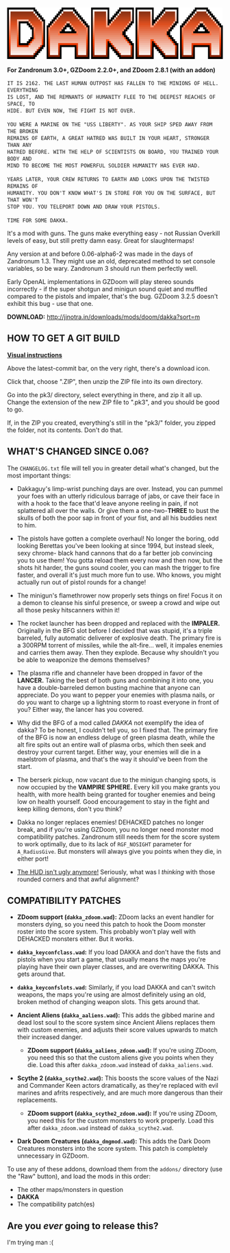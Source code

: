 ![DAKKA](/README_logo.png "necessary")

**For Zandronum 3.0+, GZDoom 2.2.0+, and ZDoom 2.8.1 (with an addon)**

```text
IT IS 2162. THE LAST HUMAN OUTPOST HAS FALLEN TO THE MINIONS OF HELL. EVERYTHING
IS LOST, AND THE REMNANTS OF HUMANITY FLEE TO THE DEEPEST REACHES OF SPACE, TO
HIDE. BUT EVEN NOW, THE FIGHT IS NOT OVER.

YOU WERE A MARINE ON THE "USS LIBERTY". AS YOUR SHIP SPED AWAY FROM THE BROKEN
REMAINS OF EARTH, A GREAT HATRED WAS BUILT IN YOUR HEART, STRONGER THAN ANY
HATRED BEFORE. WITH THE HELP OF SCIENTISTS ON BOARD, YOU TRAINED YOUR BODY AND
MIND TO BECOME THE MOST POWERFUL SOLDIER HUMANITY HAS EVER HAD.

YEARS LATER, YOUR CREW RETURNS TO EARTH AND LOOKS UPON THE TWISTED REMAINS OF
HUMANITY. YOU DON'T KNOW WHAT'S IN STORE FOR YOU ON THE SURFACE, BUT THAT WON'T
STOP YOU. YOU TELEPORT DOWN AND DRAW YOUR PISTOLS.

TIME FOR SOME DAKKA.
```

It's a mod with guns. The guns make everything easy - not Russian Overkill levels
of easy, but still pretty damn easy. Great for slaughtermaps!

Any version at and before 0.06-alpha6-2 was made in the days of Zandronum 1.3.
They might use an old, deprecated method to set console variables, so be wary.
Zandronum 3 should run them perfectly well.

Early OpenAL implementations in GZDoom will play stereo sounds incorrectly - if
the super shotgun and minigun sound quiet and muffled compared to the pistols and
impaler, that's the bug. GZDoom 3.2.5 doesn't exhibit this bug - use that one.

**DOWNLOAD:** http://jinotra.in/downloads/mods/doom/dakka?sort=m



## HOW TO GET A GIT BUILD

**[Visual instructions](http://jinotra.in/static/downloads/dakkaVids/how2dakkaGit.webm)**

Above the latest-commit bar, on the very right, there's a download icon.

Click that, choose ".ZIP", then unzip the ZIP file into its own directory.

Go into the pk3/ directory, select everything in there, and zip it all up.
Change the extension of the new ZIP file to ".pk3", and you should be good to go.

If, in the ZIP you created, everything's still in the "pk3/" folder, you zipped
the folder, not its contents. Don't do that.



## WHAT'S CHANGED SINCE 0.06?

The `CHANGELOG.txt` file will tell you in greater detail what's changed, but the
most important things:

- Dakkaguy's limp-wrist punching days are over. Instead, you can pummel your foes
    with an utterly ridiculous barrage of jabs, or cave their face in with a hook
    to the face that'd leave anyone reeling in pain, if not splattered all over the
    walls. Or give them a one-two-**THREE** to bust the skulls of both the poor sap
    in front of your fist, and all his buddies next to him.
    
- The pistols have gotten a complete overhaul! No longer the boring, odd looking
    Berettas you've been looking at since 1994, but instead sleek, sexy chrome-
    black hand cannons that do a far better job convincing you to use them! You
    gotta reload them every now and then now, but the shots hit harder, the guns
    sound cooler, you can mash the trigger to fire faster, and overall it's just
    much more fun to use. Who knows, you might actually run out of pistol rounds
    for a change!

- The minigun's flamethrower now properly sets things on fire! Focus it on a
    demon to cleanse his sinful presence, or sweep a crowd and wipe out all those
    pesky hitscanners within it!

- The rocket launcher has been dropped and replaced with the **IMPALER.**
    Originally in the BFG slot before I decided that was stupid, it's a triple
    barreled, fully automatic deliverer of explosive death. The primary fire is
    a 300RPM torrent of missiles, while the alt-fire... well, it impales enemies
    and carries them away. Then they explode. Because why shouldn't you be able
    to weaponize the demons themselves?

- The plasma rifle and channeler have been dropped in favor of the **LANCER.**
    Taking the best of both guns and combining it into one, you have a double-barreled
    demon busting machine that anyone can appreciate. Do you want to pepper your
    enemies with plasma nails, or do you want to charge up a lightning storm to
    roast everyone in front of you? Either way, the lancer has you covered.

- Why did the BFG of a mod called *DAKKA* not exemplify the idea of dakka? To be
    honest, I couldn't tell you, so I fixed that. The primary fire of the BFG is
    now an endless deluge of green plasma death, while the alt fire spits out an
    entire wall of plasma orbs, which then seek and destroy your current target.
    Either way, your enemies will die in a maelstrom of plasma, and that's the
    way it should've been from the start.

- The berserk pickup, now vacant due to the minigun changing spots, is now occupied
    by the **VAMPIRE SPHERE.** Every kill you make grants you health, with more
    health being granted for tougher enemies and being low on health yourself.
    Good encouragement to stay in the fight and keep killing demons, don't you think?

- Dakka no longer replaces enemies! DEHACKED patches no longer break, and if you're
    using GZDoom, you no longer need monster mod compatibility patches. Zandronum
    still needs them for the score system to work optimally, due to its lack of
    `RGF_NOSIGHT` parameter for `A_RadiusGive`. But monsters will always give you
    points when they die, in either port!

- [The HUD isn't ugly anymore!](https://imgur.com/a/LaoAI) Seriously, what was I
    *thinking* with those rounded corners and that awful alignment?



## COMPATIBILITY PATCHES

- **ZDoom support (`dakka_zdoom.wad`):** ZDoom lacks an event handler for monsters
    dying, so you need this patch to hook the Doom monster roster into the score
    system. This probably won't play well with DEHACKED monsters either. But it works.

- **`dakka_keyconfclass.wad`:** If you load DAKKA and don't have the fists and pistols
    when you start a game, that usually means the maps you're playing have their own
    player classes, and are overwriting DAKKA. This gets around that.

- **`dakka_keyconfslots.wad`:** Similarly, if you load DAKKA and can't switch weapons,
    the maps you're using are almost definitely using an old, broken method of changing
    weapon slots. This gets around that.

- **Ancient Aliens (`dakka_aaliens.wad`):** This adds the gibbed marine and dead
    lost soul to the score system since Ancient Aliens replaces them with custom
    enemies, and adjusts their score values upwards to match their increased danger.
    
    - **ZDoom support (`dakka_aaliens_zdoom.wad`):** If you're using ZDoom, you
        need this so that the custom aliens give you points when they die. Load
        this after `dakka_zdoom.wad` instead of `dakka_aaliens.wad`.

- **Scythe 2 (`dakka_scythe2.wad`):** This boosts the score values of the Nazi
    and Commander Keen actors dramatically, as they're replaced with evil marines
    and afrits respectively, and are much more dangerous than their replacements.
    
    - **ZDoom support (`dakka_scythe2_zdoom.wad`):** If you're using ZDoom, you
        need this for the custom monsters to work properly. Load this after
        `dakka_zdoom.wad` instead of `dakka_scythe2.wad`.
    
- **Dark Doom Creatures (`dakka_dmgmod.wad`):** This adds the Dark Doom Creatures
    monsters into the score system. This patch is completely unnecessary in GZDoom.


To use any of these addons, download them from the `addons/` directory (use the
"Raw" button), and load the mods in this order:

- The other maps/monsters in question
- **DAKKA**
- The compatibility patch(es)



## Are you *ever* going to release this?

I'm trying man :(